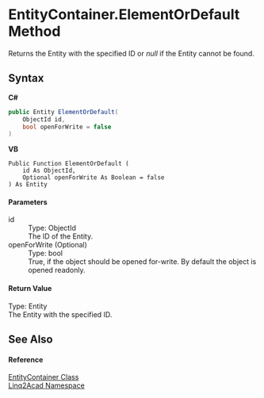 # EntityContainer.ElementOrDefault Method 
 

Returns the Entity with the specified ID or <i>null</i> if the Entity cannot be found.

## Syntax

**C#**<br />
``` C#
public Entity ElementOrDefault(
	ObjectId id,
	bool openForWrite = false
)
```

**VB**<br />
``` VB
Public Function ElementOrDefault ( 
	id As ObjectId,
	Optional openForWrite As Boolean = false
) As Entity
```


#### Parameters
<dl><dt>id</dt><dd>Type: ObjectId<br />The ID of the Entity.</dd><dt>openForWrite (Optional)</dt><dd>Type: bool<br />True, if the object should be opened for-write. By default the object is opened readonly.</dd></dl>

#### Return Value
Type: Entity<br />The Entity with the specified ID.

## See Also


#### Reference
<a href="T_Linq2Acad_EntityContainer.md">EntityContainer Class</a><br /><a href="N_Linq2Acad.md">Linq2Acad Namespace</a><br />

